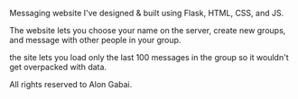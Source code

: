 Messaging website I've designed & built using Flask, HTML, CSS, and JS.

The website lets you choose your name on the server, create new groups, and message with other people in your group.

the site lets you load only the last 100 messages in the group so it wouldn't get overpacked  with data.

All rights reserved to Alon Gabai.
